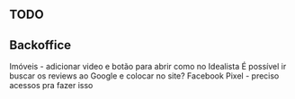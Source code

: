 ## TODO

## Backoffice

Imóveis - adicionar video e botão para abrir como no Idealista
É possível ir buscar os reviews ao Google e colocar no site?
Facebook Pixel - preciso acessos pra fazer isso
